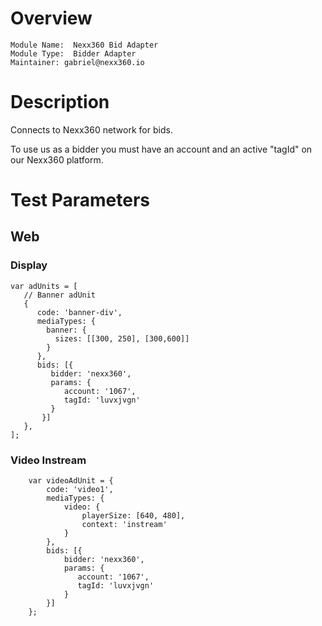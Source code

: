 # Overview

```
Module Name:  Nexx360 Bid Adapter
Module Type:  Bidder Adapter
Maintainer: gabriel@nexx360.io
```

# Description

Connects to Nexx360 network for bids.

To use us as a bidder you must have an account and an active "tagId" on our Nexx360 platform.

# Test Parameters

## Web

### Display
```
var adUnits = [
   // Banner adUnit
   {
      code: 'banner-div',
      mediaTypes: {
        banner: {
          sizes: [[300, 250], [300,600]]
        }
      },
      bids: [{
         bidder: 'nexx360',
         params: {
            account: '1067',
            tagId: 'luvxjvgn'
         }
       }]
   },
];
```

### Video Instream
```
    var videoAdUnit = {
        code: 'video1',
        mediaTypes: {
            video: {
                playerSize: [640, 480],
                context: 'instream'
            }
        },
        bids: [{
            bidder: 'nexx360',
            params: {
               account: '1067',
               tagId: 'luvxjvgn'
            }
        }]
    };
```
